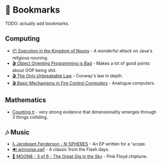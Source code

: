 # 🔗 Bookmarks

TODO: actually add bookmarks.

## Computing

* [📦 Execution in the Kingdom of Nouns](http://steve-yegge.blogspot.com/2006/03/execution-in-kingdom-of-nouns.html) -
  A wonderful attack on Java's religious nouning.
* [🎬 Object Orienting Programming is Bad](https://youtu.be/QM1iUe6IofM) -
  Makes a lot of good points about OOP being shit.
* [🎬 The Only Unbreakable Law](https://youtu.be/5IUj1EZwpJY) -
  Conway's law in depth.
* [🎬 Basic Mechanisms in Fire Control Computers](https://youtu.be/UZfJc7IJ2cg) -
  Analogue computers.

## Mathematics

* [Counting π](https://prajwalsouza.github.io/Experiments/Colliding-Blocks.html) -
  very strong evidence that dimensionality emerges through 3 things colliding.

## 🎶 Music

* [λ Jerobeam Fenderson - N-SPHERES](https://youtu.be/BDERfRP2GI0) -
  An EP written for a 'scope.
* [🔊 winnoise.swf](https://youtu.be/Nj4B0qRF1tk) -
  A classic from the Flash days.
* [🎹 MOON8 - 3 of 6 - The Great Gig in the Sky](https://youtu.be/pV7BViKAK1U) -
  Pink Floyd chiptune.

